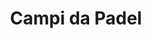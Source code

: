 ---
id: campi-da-padel
parent: /wiki/
permalink: /wiki/campi-da-padel/
image_dir: /images/wiki/
image: campi-da-padel.jpg
title: Campi da Padel
description: Work In Progress
---